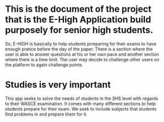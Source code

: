 
# This is the document of the project that is the E-High Application build purposely for senior high students.
So, E-HIGH is basically to help students prreparing for their exams to have enough pratice before the day of the paper. There is a section where the user is able to answer questions at his or her own pace and another section where there is a time limit. The user may decide to challenge other users on the platform to again challenge points. 

# Studies is very important
This app seeks to solve the needs of students in the SHS level with regards to their WASCE examination. It comes with many different sections to help students prepare for their exam. We seek to include subjects that students find problems in and prepare them for it.